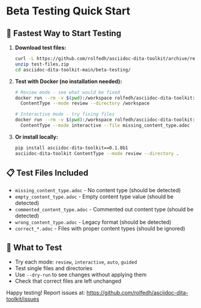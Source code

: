 # Beta Testing Quick Start

## 🚀 Fastest Way to Start Testing

1. **Download test files:**
   ```bash
   curl -L https://github.com/rolfedh/asciidoc-dita-toolkit/archive/refs/heads/main.zip -o test-files.zip
   unzip test-files.zip
   cd asciidoc-dita-toolkit-main/beta-testing/
   ```

2. **Test with Docker (no installation needed):**
   ```bash
   # Review mode - see what would be fixed
   docker run --rm -v $(pwd):/workspace rolfedh/asciidoc-dita-toolkit:beta \
     ContentType --mode review --directory /workspace

   # Interactive mode - try fixing files
   docker run --rm -v $(pwd):/workspace rolfedh/asciidoc-dita-toolkit:beta \
     ContentType --mode interactive --file missing_content_type.adoc
   ```

3. **Or install locally:**
   ```bash
   pip install asciidoc-dita-toolkit==0.1.8b1
   asciidoc-dita-toolkit ContentType --mode review --directory .
   ```

## 📋 Test Files Included

- `missing_content_type.adoc` - No content type (should be detected)
- `empty_content_type.adoc` - Empty content type value (should be detected)
- `commented_content_type.adoc` - Commented out content type (should be detected)
- `wrong_content_type.adoc` - Legacy format (should be detected)
- `correct_*.adoc` - Files with proper content types (should be ignored)

## 🎯 What to Test

- Try each mode: `review`, `interactive`, `auto`, `guided`
- Test single files and directories
- Use `--dry-run` to see changes without applying them
- Check that correct files are left unchanged

Happy testing! Report issues at: https://github.com/rolfedh/asciidoc-dita-toolkit/issues
